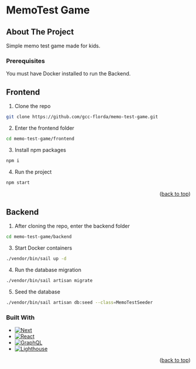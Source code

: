 <a name="readme-top"></a>

# MemoTest Game

## About The Project

Simple memo test game made for kids.

### Prerequisites

You must have Docker installed to run the Backend.

## Frontend

1. Clone the repo
```sh
git clone https://github.com/gcc-florda/memo-test-game.git
```

2. Enter the frontend folder
```sh
cd memo-test-game/frontend
```

3. Install npm packages
```sh
npm i
```

4. Run the project
```sh
npm start
```

<p align="right">(<a href="#readme-top">back to top</a>)</p>

## Backend

1. After cloning the repo, enter the backend folder
```sh
cd memo-test-game/backend
```

3. Start Docker containers
```sh
./vendor/bin/sail up -d
```

4. Run the database migration
```sh
./vendor/bin/sail artisan migrate
```

5. Seed the database
```sh
./vendor/bin/sail artisan db:seed --class=MemoTestSeeder
```

### Built With
* [![Next][Next.js]][Next-url]
* [![React][React.js]][React-url]
* [![GraphQL][GraphQL]][GraphQL-url]
* [![Lighthouse][Lighthouse]][Lighthouse-url]

<p align="right">(<a href="#readme-top">back to top</a>)</p>

[Next.js]: https://img.shields.io/badge/next.js-000000?style=for-the-badge&logo=nextdotjs&logoColor=white
[Next-url]: https://nextjs.org/
[React.js]: https://img.shields.io/badge/React-20232A?style=for-the-badge&logo=react&logoColor=61DAFB
[React-url]: https://reactjs.org/
[Lighthouse]: https://img.shields.io/badge/lighthouse-F44B21?style=for-the-badge&logo=lighthouse&logoColor=white
[Lighthouse-url]: https://lighthouse-php.com/
[GraphQL]: https://img.shields.io/badge/GraphQL-E10098?style=for-the-badge&logo=graphql&logoColor=white
[GraphQL-url]: https://graphql.org/
